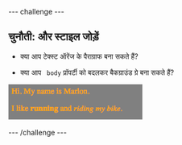 \--- challenge \---

## चुनौती: और स्टाइल जोड़ें

+ क्या आप टेक्स्ट ऑरेंज के पैराग्राफ बना सकते हैं?

+ क्या आप ` body` प्रॉपर्टी को बदलकर बैकग्राउंड ग्रे बना सकते हैं?

![स्क्रीनशॉट](images/birthday-more-style.png)

\--- /challenge \---